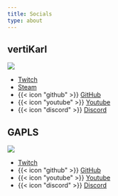 ```yaml
---
title: Socials
type: about
---
```


## vertiKarl

<img src="https://cdn.discordapp.com/avatars/175642620767371265/ef52f152b46ac0c298e4f3548cf6a811?size=128" />

- [Twitch](https://twitch.tv/vertiKarl)
- [Steam](https://steamcommunity.com/id/vertiKarl/)
- {{< icon "github" >}} [GitHub](https://github.com/vertiKarl)
- {{< icon "youtube" >}} [Youtube](https://www.youtube.com/@vertiZuDemKarl)
- {{< icon "discord" >}} [Discord](https://discord.com/users/175642620767371265)

## GAPLS

<img src="https://cdn.discordapp.com/avatars/460863943628554260/f6e86b1bab9b8fa27e69fa6ff32b28b7.webp?size=128" />

- [Twitch](https://twitch.tv/G4PLS)
- {{< icon "github" >}} [GitHub](https://github.com/G4PLS)
- {{< icon "youtube" >}} [Youtube](https://www.youtube.com/@G4PLS)
- {{< icon "discord" >}} [Discord](https://discord.com/users/460863943628554260)
